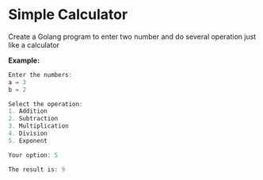 # Simple Calculator
Create a Golang program to enter two number and do several operation just like a calculator

**Example:**
```go
Enter the numbers:
a = 3
b = 2

Select the operation:
1. Addition
2. Subtraction
3. Multiplication
4. Division
5. Exponent

Your option: 5

The result is: 9
```
